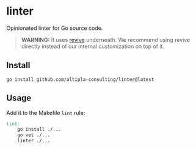 
# linter

Opinionated linter for Go source code.

> **WARNING:** It uses [revive](https://github.com/mgechev/revive) underneath. We recommend using revive directly instead of our internal customization on top of it.


## Install

```shell
go install github.com/altipla-consulting/linter@latest
```


## Usage

Add it to the Makefile `lint` rule:

```makefile
lint:
	go install ./...
	go vet ./...
	linter ./...
```
